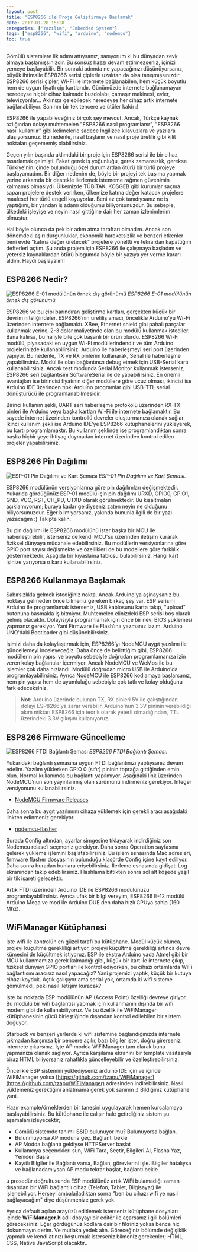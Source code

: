 ```yaml
---
layout: post
title: "ESP8266 ile Proje Geliştirmeye Başlamak"
date: 2017-01-28 15:28
categories: ["Yazılım", "Embedded System"]
tags: ["esp8266", "wifi", "arduino", "nodemcu"]
toc: true
---
```


Gömülü sistemlere ilk adımı attıysanız, sanıyorum ki bu dünyadan zevk almaya başlamışsınızdır. Bu sonsuz hazzı devam ettirmezseniz, içinizi yemeye başlayabilir. Bir sonraki adımda ne yapacağınızı düşünüyorsanız, büyük ihtimalle ESP8266 serisi çiplerle uzaktan da olsa tanışmışsınızdır. ESP8266 serisi çipler, Wi-Fi ile internete bağlanabilen, hem küçük boyutlu hem de uygun fiyatlı çip kartlarıdır. Günümüzde internete bağlanamayan neredeyse hiçbir cihaz kalmadı: buzdolabı, çamaşır makinesi, evler, televizyonlar... Aklınıza gelebilecek neredeyse her cihaz artık internete bağlanabiliyor. Sanırım bir tek tencere ve ütüler kaldı :)

ESP8266 ile yapabileceğiniz birçok şey mevcut. Ancak, Türkçe kaynak azlığından dolayı muhtemelen "ESP8266 nasıl programlanır", "ESP8266 nasıl kullanılır" gibi kelimelerle sadece İngilizce kılavuzlara ve yazılara ulaşıyorsunuz. Bu nedenle, nasıl başlanır ve nasıl proje üretilir gibi kilit noktaları geçememiş olabilirsiniz.

Geçen yılın başında aklımdaki bir proje için ESP8266 serisi ile bir cihaz tasarlamak gelmişti. Fakat gerek iş yoğunluğu, gerek zamansızlık, gerekse Türkiye'nin içinde bulunduğu özel durumlardan ötürü bir türlü projeye başlayamadım. Bir diğer nedenim de, böyle bir projeyi tek başıma yapmak yerine arkamda bir destekle ilerlemek istememe rağmen güvenimin kalmamış olmasıydı. Ülkemizde TÜBİTAK, KOSGEB gibi kurumlar saçma sapan projelere destek verirken, ülkemize katma değer katacak projelere maalesef her türlü engeli koyuyorlar. Beni az çok tanıdıysanız ne iş yaptığımı, bir yandan iş adamı olduğumu biliyorsunuzdur. Bu sebeple, ülkedeki işleyişe ve neyin nasıl gittiğine dair her zaman izlenimlerim olmuştur.

Hal böyle olunca da pek bir adım atma taraftarı olmadım. Ancak son dönemdeki aşırı durgunluklar, ekonomik hareketsizlik ve benzeri etkenler beni evde "katma değer üretecek" projelere yöneltti ve tekrardan kapattığım defterleri açtım. Şu anda projem için ESP8266 ile çalışmaya başladım ve yetersiz kaynaklardan ötürü blogumda böyle bir yazıya yer verme kararı aldım. Haydi başlayalım!

## ESP8266 Nedir?

![ESP8266 E-01 modülünün örnek dış görünümü](assets/img/ESP8266-Wifi.jpg)
*ESP8266 E-01 modülünün örnek dış görünümü.*

ESP8266 ve bu çipi barındıran geliştirme kartları, gerçekten küçük bir devrim niteliğindeler. ESP8266’nın üretiliş amacı, öncelikle Arduino’yu Wi-Fi üzerinden internete bağlamaktı. XBee, Ethernet shield gibi pahalı parçalar kullanmak yerine, 2-3 dolar maliyetinde olan bu modülü kullanmak istediler. Bana kalırsa, bu haliyle bile çok başarılı bir ürün olurdu. ESP8266 Wi-Fi modülü, piyasadaki en uygun Wi-Fi modüllerindendir ve tüm Arduino projelerinizde kullanabilirsiniz. Arduino ile haberleşmeyi seri port üzerinden yapıyor. Bu nedenle, TX ve RX pinlerini kullanarak, Serial ile haberleşme yapabilirsiniz. Modül ile olan bağlantınızı debug etmek için USB-Serial kartı kullanabilirsiniz. Ancak test modunda Serial Monitor kullanmak isterseniz, ESP8266 seri bağlantısını SoftwareSerial ile de yapabilirsiniz. En önemli avantajları ise birincisi fiyatının diğer modüllere göre ucuz olması, ikincisi ise Arduino IDE üzerinden tıpkı Arduino programlar gibi USB-TTL serial dönüştürücü ile programlanabilmesidir.

Birinci kullanım şekli, UART seri haberleşme protokolü üzerinden RX-TX pinleri ile Arduino veya başka kartları Wi-Fi ile internete bağlamaktır. Bu sayede internet üzerinden kontrollü devreler oluşturmanıza olanak sağlar. İkinci kullanım şekli ise Arduino IDE’ye ESP8266 kütüphanelerini yükleyerek, bu kartı programlamaktır. Bu kullanım şeklinde ise programlandıktan sonra başka hiçbir şeye ihtiyaç duymadan internet üzerinden kontrol edilen projeler yapabilirsiniz.

## ESP8266 Pin Dağılımı
![ESP-01 Pin Dağılımı ve Kart Şeması](assets/img/ESP8266-12E-NodeMCU-Development-Board-pinout.webp)
*ESP-01 Pin Dağılımı ve Kart Şeması.*

ESP8266 modülünün versiyonlarına göre pin dağılımları değişmektedir. Yukarıda gördüğünüz ESP-01 modülü için pin dağılımı URXD, GPIO0, GPIO1, GND, VCC, RST, CH_PD, UTXD olarak görülmektedir. Bu kısaltmaları açıklamıyorum; buraya kadar geldiyseniz zaten neyin ne olduğunu biliyorsunuzdur. Eğer bilmiyorsanız, yakında bununla ilgili de bir yazı yazacağım :) Takipte kalın.

Bu pin dağılımı ile ESP8266 modülünü ister başka bir MCU ile haberleştirebilir, isterseniz de kendi MCU'su üzerinden iletişim kurarak fiziksel dünyaya müdahale edebilirsiniz. Bu modüllerin versiyonlarına göre GPIO port sayısı değişmekte ve özellikleri de bu modellere göre farklılık göstermektedir. Aşağıda bir kıyaslama tablosu bulabilirsiniz. Hangi kart işinize yarıyorsa o kartı kullanabilirsiniz.

## ESP8266 Kullanmaya Başlamak
Sabırsızlıkla gelmek istediğiniz nokta. Ancak Arduino'ya aşinaysanız bu noktaya gelmeden önce bilmeniz gereken birkaç şey var. ESP serisini Arduino ile programlamak isterseniz, USB kablosunu karta takıp, "upload" butonuna basmakla iş bitmiyor. Muhtemelen elinizdeki ESP serisi boş olarak gelmiş olacaktır. Dolayısıyla programlamak için önce bir nevi BIOS yüklemesi yapmanız gerekiyor. Yani Firmware ile Flash’ına yazmanız lazım. Arduino UNO'daki Bootloader gibi düşünebilirsiniz.

İşimizi daha da kolaylaştırmak için, ESP8266’yı NodeMCU aygıt yazılımı ile güncellemeyi inceleyeceğiz. Daha önce de belirttiğim gibi, ESP8266 modüllerin pin yapısı ve boyutu sebebiyle doğrudan programlamanıza izin veren kolay bağlantılar içermiyor. Ancak NodeMCU ve WeMos ile bu işlemler çok daha hızlandı. Modülü doğrudan micro USB ile Arduino'da programlayabilirsiniz. Ayrıca NodeMCU ile ESP8266 kodlamaya başlarsanız, hem pin yapısı hem de uyumluluğu sebebiyle çok tatlı ve kolay olduğunu fark edeceksiniz.

> **Not:** Arduino üzerinde bulunan TX, RX pinleri 5V ile çalıştığından dolayı ESP8266’ya zarar verebilir. Arduino'nun 3.3V pininin verebildiği akım miktarı ESP8266 için teorik olarak yeterli olmadığından, TTL üzerindeki 3.3V çıkışını kullanıyoruz.

## ESP8266 Firmware Güncelleme
![ESP8266 FTDI Bağlantı Şeması](assets/img/FVIBNJ9IPEID45H.webp)
*ESP8266 FTDI Bağlantı Şeması.*

Yukarıdaki bağlantı şemasına uygun FTDI bağlantınızı yaptıysanız devam edelim. Yazılım yüklerken GPIO 0 (sıfır) pininin toprağa gittiğinden emin olun. Normal kullanımda bu bağlantı yapılmıyor. Aşağıdaki link üzerinden NodeMCU’nun son yayınlanmış olan sürümünü indirmeniz gerekiyor. Integer versiyonunu kullanabilirsiniz.

- [NodeMCU Firmware Releases](https://github.com/nodemcu/nodemcu-firmware/releases)

Daha sonra bu aygıt yazılımını cihaza yüklemek için gerekli aracı aşağıdaki linkten edinmeniz gerekiyor.

- [nodemcu-flasher](https://github.com/nodemcu/nodemcu-flasher)

Burada Config altından, ayarlar simgesine tıklayarak indirdiğiniz son Nodemcu relase’i seçmeniz gerekiyor. Daha sonra Operation sayfasına gelerek yükleme işlemini başlatabilirsiniz. Bu işlem esnasında Mac adresleri, firmware flasher dosyasının bulunduğu klasörde Config içine kayıt ediliyor. Daha sonra buradan bunlara erişebilirsiniz. İlerleme esnasında gidişatı Log ekranından takip edebilirsiniz. Flashlama bittikten sonra sol alt köşede yeşil bir tik işareti gelecektir.

Artık FTDI üzerinden Arduino IDE ile ESP8266 modülünüzü programlayabilirsiniz. Ayrıca ufak bir bilgi vereyim, ESP8266 E-12 modülü Arduino Mega ve mod ile Arduino DUE den daha hızlı CPUya sahip (160 Mhz).

## WiFiManager Kütüphanesi
İşte wifi ile kontrolün en güzel tarafı bu kütüphane. Modül küçük olunca, projeyi küçültme gerekliliği artıyor, projeyi küçültme gerekliliği artınca devre kümesini de küçültmek istiyoruz. ESP ile ekstra Arduino yada Atmel gibi bir MCU kullanmamıza gerek kalmadığı gibi, küçük bir kart ile internete çıkıp, fiziksel dünyayı GPIO portları ile kontrol ediyorken, bu cihazı ortamlarda WiFi bağlantısını aracısız nasıl yapacağız? Yani projemizi yaptık, küçük bir kutuya cihazı koyduk. Açtık çalışıyor ama serial yok, ortamda ki wifi sisteme gömülmedi, peki nasıl iletişim kuracak?

İşte bu noktada ESP modülünün AP (Access Point) özelliği devreye giriyor. Bu modülü bir wifi bağlantısı yapmak için kullanmanın dışında bir wifi modem gibi de kullanabiliyoruz. Ve bu özellik ile WiFiManager kütüphanesinin gücü birleştiğinde dışarıdan kontrol edilebilen bir sistem doğuyor.

Starbuck ve benzeri yerlerde ki wifi sistemine bağlandığınızda internete çıkmadan karşınıza bir pencere açılır, bazı bilgiler ister, doğru girerseniz internete çıkarsınız. İşte AP modda WiFiManager tam olarak bunu yapmanıza olanak sağlıyor. Ayrıca karşılama ekranını bir template vasıtasıyla biraz HTML biliyorsanız rahatlıkla güncelleyebilir ve özelleştirebilirsiniz.

Öncelikle ESP sistemini yüklediyseniz arduino IDE için ve içinde WiFiManager yoksa [https://github.com/tzapu/WiFiManager](https://github.com/tzapu/WiFiManager) adresinden indirebilirsiniz. Nasıl yüklemeniz gerektiğini anlatmama gerek yok sanırım :) Bildiğiniz kütüphane yani.

Hazır example/örneklerden bir tanesini uygulayarak hemen kurcalamaya başlayabilirsiniz. Bu kütüphane ile çalışır hale getirdiğiniz sistem şu aşamaları izleyecektir;

- Gömülü sistemde tanımlı SSID bulunuyor mu? Bulunuyorsa bağlan.
- Bulunmuyorsa AP moduna geç. Bağlantı bekle
- AP Modda bağlantı geldiyse HTTPServer başlat
- Kullanıcıya seçenekleri sun, WiFi Tara, Seçtir, Bilgileri Al, Flasha Yaz, Yeniden Başla
- Kayıtlı Bilgiler ile Bağlantı varsa, Bağlan, görevlerini işle. Bilgiler hatalıysa ve bağlanadamıysan AP modu tekrar başlat, bağlantı bekle.

u prosedür doğrultusunda ESP modülünüz artık WiFi bulamadığı zaman dışarıdan bir WiFi bağlantılı cihaz (Telefon, Tablet, Bilgisayar) ile işlenebiliyor. Herşeyi ambalajladıktan sonra "ben bu cihazı wifi ye nasıl bağlayacağım" diye düşünmenize gerek yok.

Ayrıca default açılan arayüzü editlemek isterseniz kütüphane dosyaları içinde **WiFiManager.h** adlı dosyayı bir editör ile açarsanız ilgili bölümleri göreceksiniz. Eğer gördüğünüz kodlara dair bir fikriniz yoksa bence hiç dokunmayın derim. Ve mutlaka yedek alın. Göreceğiniz bölümde değişiklik yapmak ve kendi atınızı koşturmak isterseniz bilmeniz gerekenler; HTML, CSS, Native JavaScript olacaktır..